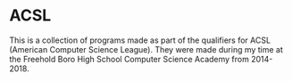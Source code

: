 # ACSL
This is a collection of programs made as part of the qualifiers for ACSL (American Computer Science League).
They were made during my time at the Freehold Boro High School Computer Science Academy from 2014-2018.
